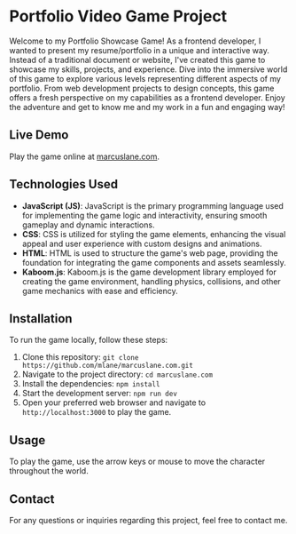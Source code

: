 # Portfolio Video Game Project

Welcome to my Portfolio Showcase Game! As a frontend developer, I wanted to present my resume/portfolio in a unique and interactive way. Instead of a traditional document or website, I've created this game to showcase my skills, projects, and experience. Dive into the immersive world of this game to explore various levels representing different aspects of my portfolio. From web development projects to design concepts, this game offers a fresh perspective on my capabilities as a frontend developer. Enjoy the adventure and get to know me and my work in a fun and engaging way!

## Live Demo

Play the game online at [marcuslane.com](https://marcuslane.com).

## Technologies Used

- **JavaScript (JS)**: JavaScript is the primary programming language used for implementing the game logic and interactivity, ensuring smooth gameplay and dynamic interactions.
- **CSS**: CSS is utilized for styling the game elements, enhancing the visual appeal and user experience with custom designs and animations.
- **HTML**: HTML is used to structure the game's web page, providing the foundation for integrating the game components and assets seamlessly.
- **Kaboom.js**: Kaboom.js is the game development library employed for creating the game environment, handling physics, collisions, and other game mechanics with ease and efficiency.

## Installation

To run the game locally, follow these steps:

1. Clone this repository: `git clone https://github.com/mlane/marcuslane.com.git`
2. Navigate to the project directory: `cd marcuslane.com`
3. Install the dependencies: `npm install`
4. Start the development server: `npm run dev`
5. Open your preferred web browser and navigate to `http://localhost:3000` to play the game.

## Usage

To play the game, use the arrow keys or mouse to move the character throughout the world.

## Contact

For any questions or inquiries regarding this project, feel free to contact me.
